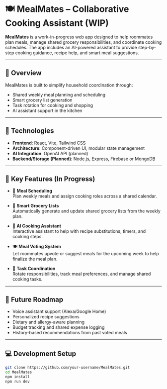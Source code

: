 # 🍽️ MealMates – Collaborative Cooking Assistant (WIP)

**MealMates** is a work-in-progress web app designed to help roommates plan meals, manage shared grocery responsibilities, and coordinate cooking schedules. The app includes an AI-powered assistant to provide step-by-step cooking guidance, recipe help, and smart meal suggestions.

---

## 🧠 Overview

MealMates is built to simplify household coordination through:

- Shared weekly meal planning and scheduling
- Smart grocery list generation
- Task rotation for cooking and shopping
- AI assistant support in the kitchen

---

## 🧰 Technologies

- **Frontend**: React, Vite, Tailwind CSS
- **Architecture**: Component-driven UI, modular state management
- **AI Integration**: OpenAI API (planned)
- **Backend/Storage (Planned)**: Node.js, Express, Firebase or MongoDB

---

## 🎯 Key Features (In Progress)

- 📆 **Meal Scheduling**  
  Plan weekly meals and assign cooking roles across a shared calendar.

- 🛒 **Smart Grocery Lists**  
  Automatically generate and update shared grocery lists from the weekly plan.

- 🧠 **AI Cooking Assistant**  
  Interactive assistant to help with recipe substitutions, timers, and cooking steps.

- 🍽️ **Meal Voting System**  
  Let roommates upvote or suggest meals for the upcoming week to help finalize the meal plan.

- 🍳 **Task Coordination**  
  Rotate responsibilities, track meal preferences, and manage shared cooking tasks.

---

## 🚧 Future Roadmap

- Voice assistant support (Alexa/Google Home)  
- Personalized recipe suggestions  
- Dietary and allergy-aware planning  
- Budget tracking and shared expense logging  
- History-based recommendations from past voted meals

---

## 💻 Development Setup

```bash
git clone https://github.com/your-username/MealMates.git
cd MealMates
npm install
npm run dev